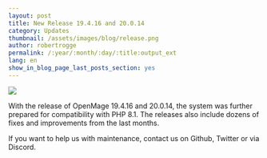 ```yaml
---
layout: post
title: New Release 19.4.16 and 20.0.14
category: Updates
thumbnail: /assets/images/blog/release.png
author: robertrogge
permalink: /:year/:month/:day/:title:output_ext
lang: en
show_in_blog_page_last_posts_section: yes
---
```


<img src="/images//posts/openmage_contributions_logo_2019_11.png" />

With the release of OpenMage 19.4.16 and 20.0.14, the system was further prepared for compatibility with PHP 8.1.
The releases also include dozens of fixes and improvements from the last months.

If you want to help us with maintenance, contact us on Github, Twitter or via Discord.



